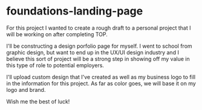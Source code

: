 # foundations-landing-page

For this project I wanted to create a rough draft to a personal project that I will be working on after completing TOP. 

I'll be constructing a design porfolio page for myself. I went to school from graphic design, but want to end up in the UX/UI design industry and I believe this sort of project will be a strong step in showing off my value in this type of role to potential employers.

I'll upload custom design that I've created as well as my business logo to fill in the information for this project. As far as color goes, we will base it on my logo and brand. 

Wish me the best of luck!